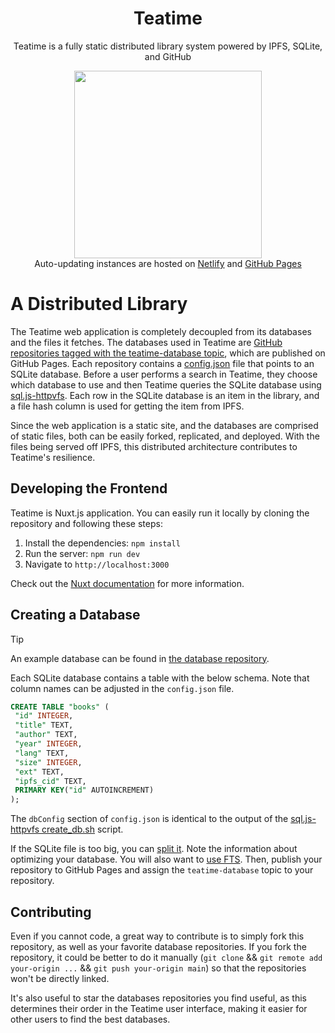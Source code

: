 <h1 align="center">
Teatime
</h1>

<p align="center">
Teatime is a fully static distributed library system powered by IPFS, SQLite, and GitHub
</p>
<p align="center">
<img src="https://github.com/user-attachments/assets/caacdcde-8ad9-49af-915f-c93a52c7bf11" height="300"> <br/>
Auto-updating instances are hosted on <a href="https://teatime-library.netlify.app/">Netlify</a> and <a href="https://bjesus.github.io/teatime/">GitHub Pages</a>
</p>

# A Distributed Library

The Teatime web application is completely decoupled from its databases and the files it fetches. The databases used in Teatime are [GitHub repositories tagged with the teatime-database topic](https://github.com/search?q=topic%3Ateatime-database&type=repositories), which are published on GitHub Pages. Each repository contains a [config.json](https://github.com/bjesus/teatime-database/blob/main/config.json) file that points to an SQLite database. Before a user performs a search in Teatime, they choose which database to use and then Teatime queries the SQLite database using [sql.js-httpvfs](https://github.com/phiresky/sql.js-httpvfs). Each row in the SQLite database is an item in the library, and a file hash column is used for getting the item from IPFS.

Since the web application is a static site, and the databases are comprised of static files, both can be easily forked, replicated, and deployed. With the files being served off IPFS, this distributed architecture contributes to Teatime's resilience.

## Developing the Frontend

Teatime is Nuxt.js application. You can easily run it locally by cloning the repository and following these steps:

1. Install the dependencies: `npm install`
2. Run the server: `npm run dev`
3. Navigate to `http://localhost:3000`

Check out the [Nuxt documentation](https://nuxt.com/docs/getting-started) for more information.

## Creating a Database

> [!TIP]
> An example database can be found in [the database repository](https://github.com/bjesus/teatime-database/).

Each SQLite database contains a table with the below schema. Note that column names can be adjusted in the `config.json` file.

```sql
CREATE TABLE "books" (
 "id" INTEGER,
 "title" TEXT,
 "author" TEXT,
 "year" INTEGER,
 "lang" TEXT,
 "size" INTEGER,
 "ext" TEXT,
 "ipfs_cid" TEXT,
 PRIMARY KEY("id" AUTOINCREMENT)
);
```

The `dbConfig` section of `config.json` is identical to the output of the [sql.js-httpvfs create_db.sh](https://github.com/phiresky/sql.js-httpvfs/blob/master/create_db.sh) script.

If the SQLite file is too big, you can [split it](https://github.com/phiresky/sql.js-httpvfs?tab=readme-ov-file#usage). Note the information about optimizing your database. You will also want to [use FTS](https://github.com/bjesus/teatime-database/blob/main/create_indexes.sql). Then, publish your repository to GitHub Pages and assign the `teatime-database` topic to your repository.

## Contributing

Even if you cannot code, a great way to contribute is to simply fork this repository, as well as your favorite database repositories. If you fork the repository, it could be better to do it manually (`git clone` && `git remote add your-origin ...` && `git push your-origin main`) so that the repositories won't be directly linked.

It's also useful to star the databases repositories you find useful, as this determines their order in the Teatime user interface, making it easier for other users to find the best databases.
